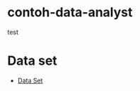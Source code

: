 # contoh-data-analyst
test

# Data set

- <a href="https://github.com/robyanam05/contoh-data-analyst/blob/main/covid%2019%20dataset.xlsx">Data Set </a>
